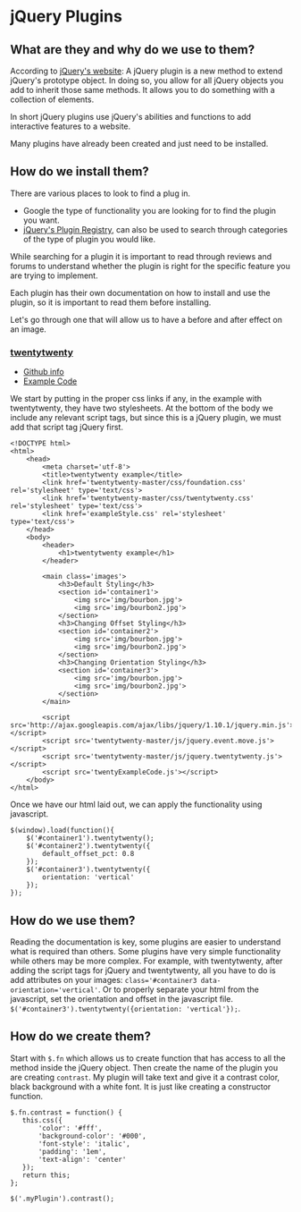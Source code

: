 # jQuery Plugins

## What are they and why do we use to them?
According to [jQuery's website](https://learn.jquery.com/plugins/): A jQuery plugin is a new method to extend jQuery's prototype object. In doing so, you allow for all jQuery objects you add to inherit those same methods. It allows you to do something with a collection of elements.

In short jQuery plugins use jQuery's abilities and functions to add interactive features to a website.

Many plugins have already been created and just need to be installed.


## How do we install them?

There are various places to look to find a plug in.
* Google the type of functionality you are looking for to find the plugin you want.
* [jQuery's Plugin Registry](http://plugins.jquery.com/), can also be used to search through categories of the type of plugin you would like.

While searching for a plugin it is important to read through reviews and forums to understand whether the plugin is right for the specific feature you are trying to implement.

Each plugin has their own documentation on how to install and use the plugin, so it is important to read them before installing.

Let's go through one that will allow us to have a before and after effect on an image.

### [**twentytwenty**](http://zurb.com/playground/twentytwenty)
* [Github info](https://github.com/zurb/twentytwenty)
* [Example Code](Example/twentyExampleCode.html)

We start by putting in the proper css links if any, in the example with twentytwenty, they have two stylesheets. At the bottom of the body we include any relevant script tags, but since this is a jQuery plugin, we must add that script tag jQuery first.
```
<!DOCTYPE html>
<html>
    <head>
        <meta charset='utf-8'>
        <title>twentytwenty example</title>
        <link href='twentytwenty-master/css/foundation.css' rel='stylesheet' type='text/css'>
        <link href='twentytwenty-master/css/twentytwenty.css' rel='stylesheet' type='text/css'>
        <link href='exampleStyle.css' rel='stylesheet' type='text/css'>
    </head>
    <body>
        <header>
            <h1>twentytwenty example</h1>
        </header>

        <main class='images'>
            <h3>Default Styling</h3>
            <section id='container1'>
                <img src='img/bourbon.jpg'>
                <img src='img/bourbon2.jpg'>
            </section>
            <h3>Changing Offset Styling</h3>
            <section id='container2'>
                <img src='img/bourbon.jpg'>
                <img src='img/bourbon2.jpg'>
            </section>
            <h3>Changing Orientation Styling</h3>
            <section id='container3'>
                <img src='img/bourbon.jpg'>
                <img src='img/bourbon2.jpg'>
            </section>
        </main>

        <script src='http://ajax.googleapis.com/ajax/libs/jquery/1.10.1/jquery.min.js'></script>
        <script src='twentytwenty-master/js/jquery.event.move.js'></script>
        <script src='twentytwenty-master/js/jquery.twentytwenty.js'></script>
        <script src='twentyExampleCode.js'></script>
    </body>
</html>
```

Once we have our html laid out, we can apply the functionality using javascript.
```
$(window).load(function(){
    $('#container1').twentytwenty();
    $('#container2').twentytwenty({
        default_offset_pct: 0.8
    });
    $('#container3').twentytwenty({
        orientation: 'vertical'
    });
});
```

## How do we use them?
Reading the documentation is key, some plugins are easier to understand what is required than others. Some plugins have very simple functionality while others may be more complex.
For example, with twentytwenty, after adding the script tags for jQuery and twentytwenty, all you have to do is add attributes on your images: `class='#container3 data-orientation='vertical'`. Or to properly separate your html from the javascript, set the orientation and offset in the javascript file. `$('#container3').twentytwenty({orientation: 'vertical'});`.

## How do we create them?

Start with `$.fn` which allows us to create function that has access to all the method inside the jQuery object.
Then create the name of the plugin you are creating `contrast`. My plugin will take text and give it a contrast color, black background with a white font. It is just like creating a constructor function.

```
$.fn.contrast = function() {
   this.css({
       'color': '#fff',
       'background-color': '#000',
       'font-style': 'italic',
       'padding': '1em',
       'text-align': 'center'
   });
   return this;
};

$('.myPlugin').contrast();
```
